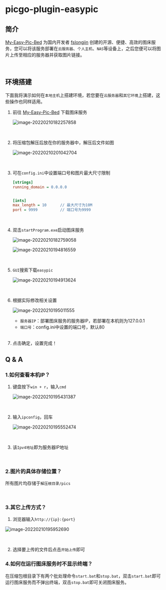 # picgo-plugin-easypic

## 简介

[My-Easy-Pic-Bed](https://github.com/fslongjin/My-Easy-Pic-Bed) 为国内开发者 [fslongjin](https://github.com/fslongjin) 创建的开源、便捷、高效的图床服务，您可以将该服务部署在`云服务器`、`个人主机`、`NAS`等设备上，之后您便可以将图片上传至相应的服务器并获取图片链接。

<br>

## 环境搭建

下面我将演示如何在`本地主机`上搭建环境，若您要在`云服务器`和`其它环境`上搭建，这些操作也同样适用。

1. 前往 [My-Easy-Pic-Bed](https://github.com/fslongjin/My-Easy-Pic-Bed) 下载图床服务

   ![image-20220210182257858](https://gitee.com/msylj/images/raw/master/202202101822995.png)

   <br>

   

2. 将压缩包解压后放在你的服务器中，解压后文件如图

   ![image-20220210201042704](https://i.postimg.cc/Z54bz3k0/202202102010782.png)

   <br>

3. 可在`config.ini`中设置端口号和图片最大尺寸限制

   ```ini
   [strings]
   running_domain = 0.0.0.0	
   
   
   [ints]
   max_length = 10		// 最大尺寸为10M
   port = 9999			// 端口号为9999
   ```

   <br>

4. 双击`startProgram.exe`启动图床服务

   ![image-20220210182759058](https://gitee.com/msylj/images/raw/master/202202101827212.png)

   ![image-20220210194816559](https://i.postimg.cc/Z5zph9RQ/202202101948652.png)

   <br>

5. `GUI`搜索下载`easypic`

   ![image-20220210194913624](https://i.postimg.cc/NjtDkC1L/202202101949679.png)

   <br>

6. 根据实际修改相关设置

   ![image-20220210195011555](https://i.postimg.cc/T3QVqddH/202202101950610.png)

   - `服务器IP`：部署图床服务的服务器IP，若部署在本机则为127.0.0.1
   - `端口号`：config.ini中设置的端口号，默认80

   <br>

7. 点击确定，设置完成！



## Q & A

### 1.如何查看本机IP？

1. 键盘按下`win + r`，输入`cmd`

   ![image-20220210195431387](https://i.postimg.cc/6Q5DYpd7/202202101954425.png)

   <br>

2. 输入`ipconfig`，回车

   ![image-20220210195552474](https://i.postimg.cc/mg0HSPxj/202202101955551.png)

   <br>

3. 该`Ipv4地址`即为服务器IP地址

<br>

### 2.图片的具体存储位置？

所有图片均存储于`解压根目录/pics`

<br>

### 3.其它上传方式？

1. 浏览器输入`http://{ip}:{port}`

![image-20220210195952690](https://i.postimg.cc/2y2Hq4K2/202202101959436.png)

​	<br>

2. 选择要上传的文件后点击`开始上传`即可



### 4.如何在运行图床服务时不显示终端？

在压缩包根目录下有两个批处理命令`start.bat`和`stop.bat`，双击`start.bat`即可运行图床服务而不弹出终端，双击`stop.bat`即可关闭图床服务。

